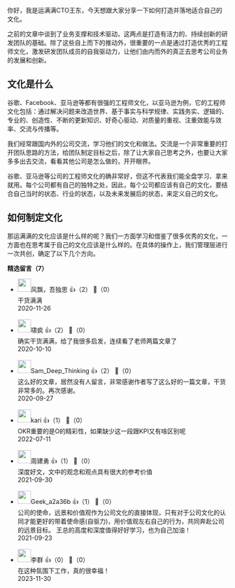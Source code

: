 你好，我是运满满CTO王东，今天想跟大家分享一下如何打造并落地适合自己的文化。

之前的文章中谈到了业务支撑和技术驱动，这两点是打造有活力的、持续创新的研发团队的基础。除了这些自上而下的推动外，很重要的一点是通过打造优秀的工程师文化，激发研发团队成员的自我驱动力，让他们由内而外的真正去思考公司业务的发展和创新。

## 文化是什么

谷歌、Facebook、亚马逊等都有很强的工程师文化，以亚马逊为例，它的工程师文化包括：通过解决问题来改造世界、基于事实与科学规律、实践务实、逻辑的、专业的、创造性、不断的更新知识、好奇心驱动、对质量的重视、注重效能与效率、交流与传播等。

我们经常跟国内外的公司交流，学习他们的文化和做法。交流是一个非常重要的打开团队思路的方法，给团队制定目标之后，除了让大家自己思考之外，也要让大家多多出去交流，看看其他公司是怎么做的，开开眼界。

谷歌、亚马逊等公司的工程师文化的确非常好，但这不代表我们能全盘学习、拿来就用。每个公司都有自己的独特之处，因此，每个公司都应该有自己的文化，要结合自己当时的状态、行业的状态，以及未来发展后的状态，来定义自己的文化。

## 如何制定文化

那运满满的文化应该是什么样的呢？我们一方面学习和借鉴了很多优秀的文化，一方面也在思考属于自己的文化应该是什么样的。在具体的操作上，我们管理层进行一次共创，确定了以下几个方向。
<div><strong>精选留言（7）</strong></div><ul>
<li><img src="https://static001.geekbang.org/account/avatar/00/11/42/18/edc1b373.jpg" width="30px"><span>风飘，吾独思</span> 👍（2） 💬（0）<div>干货满满</div>2020-11-26</li><br/><li><img src="https://static001.geekbang.org/account/avatar/00/10/d9/61/4999fbc3.jpg" width="30px"><span>啸疯</span> 👍（2） 💬（0）<div>确实干货满满，给了我很多启发，连续看了老师两篇文章了</div>2020-10-10</li><br/><li><img src="https://static001.geekbang.org/account/avatar/00/0f/46/c0/106d98e7.jpg" width="30px"><span>Sam_Deep_Thinking</span> 👍（2） 💬（0）<div>这么好的文章，居然没有人留言，非常感谢作者写了这么好的一篇文章，干货非常多的。再次感谢。</div>2020-09-27</li><br/><li><img src="http://thirdwx.qlogo.cn/mmopen/vi_32/PiajxSqBRaEKDNCxYsjX9bCf2VgwCcYmKIQhuzXJoAnRNcP8pVusK8shrQRQJRxRJwkBc3nPgOuictNzEnwddS9A/132" width="30px"><span>kari</span> 👍（1） 💬（0）<div>OKR重要的是O的精彩性，如果缺少这一段跟KPI又有啥区别呢</div>2022-07-11</li><br/><li><img src="https://static001.geekbang.org/account/avatar/00/24/e9/46/a591e965.jpg" width="30px"><span>周建勇</span> 👍（1） 💬（0）<div>深度好文，文中的观念和观点具有很大的参考价值</div>2021-09-30</li><br/><li><img src="https://static001.geekbang.org/account/avatar/00/29/ee/db/611e6e9a.jpg" width="30px"><span>Geek_a2a36b</span> 👍（1） 💬（0）<div>公司的使命，远景和价值观作为公司文化的直接体现，只有对于公司文化的认同才能更好的带着使命感(自驱力)，用价值观左右自己的行为，共同奔赴公司的远景目标。
王总的高度和深度值得好好学习，也为自己加油！</div>2021-09-23</li><br/><li><img src="https://thirdwx.qlogo.cn/mmopen/vi_32/BOEEDquKAT3WLFjFlwcyVqYIJUKG5O0JGh7TExKVibJ697XO3DSbbPl2dREh43qWMkVGIA9YkF4E19hElcoRe9w/132" width="30px"><span>李群</span> 👍（0） 💬（0）<div>在这种氛围下工作，真的很幸福！</div>2023-11-30</li><br/>
</ul>